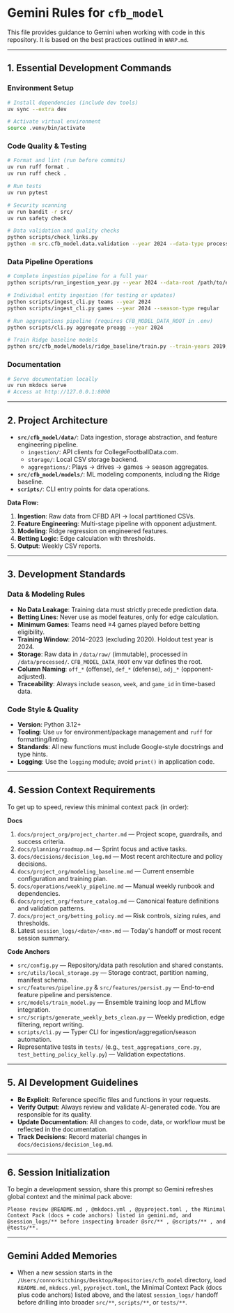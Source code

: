 # Gemini Rules for `cfb_model`

This file provides guidance to Gemini when working with code in this repository. It is based on the best practices outlined in `WARP.md`.

---

## 1. Essential Development Commands

### Environment Setup

```bash
# Install dependencies (include dev tools)
uv sync --extra dev

# Activate virtual environment
source .venv/bin/activate
```

### Code Quality & Testing

```bash
# Format and lint (run before commits)
uv run ruff format .
uv run ruff check .

# Run tests
uv run pytest

# Security scanning
uv run bandit -r src/
uv run safety check

# Data validation and quality checks
python scripts/check_links.py
python -m src.cfb_model.data.validation --year 2024 --data-type processed --deep
```

### Data Pipeline Operations

```bash
# Complete ingestion pipeline for a full year
python scripts/run_ingestion_year.py --year 2024 --data-root /path/to/external/drive

# Individual entity ingestion (for testing or updates)
python scripts/ingest_cli.py teams --year 2024
python scripts/ingest_cli.py games --year 2024 --season-type regular

# Run aggregations pipeline (requires CFB_MODEL_DATA_ROOT in .env)
python scripts/cli.py aggregate preagg --year 2024

# Train Ridge baseline models
python src/cfb_model/models/ridge_baseline/train.py --train-years 2019,2021,2022,2023 --test-year 2024
```

### Documentation

```bash
# Serve documentation locally
uv run mkdocs serve
# Access at http://127.0.0.1:8000
```

---

## 2. Project Architecture

- **`src/cfb_model/data/`**: Data ingestion, storage abstraction, and feature engineering pipeline.
  - `ingestion/`: API clients for CollegeFootballData.com.
  - `storage/`: Local CSV storage backend.
  - `aggregations/`: Plays → drives → games → season aggregates.
- **`src/cfb_model/models/`**: ML modeling components, including the Ridge baseline.
- **`scripts/`**: CLI entry points for data operations.

**Data Flow:**
1.  **Ingestion**: Raw data from CFBD API → local partitioned CSVs.
2.  **Feature Engineering**: Multi-stage pipeline with opponent adjustment.
3.  **Modeling**: Ridge regression on engineered features.
4.  **Betting Logic**: Edge calculation with thresholds.
5.  **Output**: Weekly CSV reports.

---

## 3. Development Standards

### Data & Modeling Rules
- **No Data Leakage**: Training data must strictly precede prediction data.
- **Betting Lines**: Never use as model features, only for edge calculation.
- **Minimum Games**: Teams need ≥4 games played before betting eligibility.
- **Training Window**: 2014–2023 (excluding 2020). Holdout test year is 2024.
- **Storage**: Raw data in `/data/raw/` (immutable), processed in `/data/processed/`. `CFB_MODEL_DATA_ROOT` env var defines the root.
- **Column Naming**: `off_*` (offense), `def_*` (defense), `adj_*` (opponent-adjusted).
- **Traceability**: Always include `season`, `week`, and `game_id` in time-based data.

### Code Style & Quality
- **Version**: Python 3.12+
- **Tooling**: Use `uv` for environment/package management and `ruff` for formatting/linting.
- **Standards**: All new functions must include Google-style docstrings and type hints.
- **Logging**: Use the `logging` module; avoid `print()` in application code.

---

## 4. Session Context Requirements

To get up to speed, review this minimal context pack (in order):

**Docs**
1. `docs/project_org/project_charter.md` — Project scope, guardrails, and success criteria.
2. `docs/planning/roadmap.md` — Sprint focus and active tasks.
3. `docs/decisions/decision_log.md` — Most recent architecture and policy decisions.
4. `docs/project_org/modeling_baseline.md` — Current ensemble configuration and training plan.
5. `docs/operations/weekly_pipeline.md` — Manual weekly runbook and dependencies.
6. `docs/project_org/feature_catalog.md` — Canonical feature definitions and validation patterns.
7. `docs/project_org/betting_policy.md` — Risk controls, sizing rules, and thresholds.
8. Latest `session_logs/<date>/<nn>.md` — Today's handoff or most recent session summary.

**Code Anchors**
- `src/config.py` — Repository/data path resolution and shared constants.
- `src/utils/local_storage.py` — Storage contract, partition naming, manifest schema.
- `src/features/pipeline.py` & `src/features/persist.py` — End-to-end feature pipeline and persistence.
- `src/models/train_model.py` — Ensemble training loop and MLflow integration.
- `src/scripts/generate_weekly_bets_clean.py` — Weekly prediction, edge filtering, report writing.
- `scripts/cli.py` — Typer CLI for ingestion/aggregation/season automation.
- Representative tests in `tests/` (e.g., `test_aggregations_core.py`, `test_betting_policy_kelly.py`) — Validation expectations.

---

## 5. AI Development Guidelines

- **Be Explicit**: Reference specific files and functions in your requests.
- **Verify Output**: Always review and validate AI-generated code. You are responsible for its quality.
- **Update Documentation**: All changes to code, data, or workflow must be reflected in the documentation.
- **Track Decisions**: Record material changes in `docs/decisions/decision_log.md`.

---

## 6. Session Initialization

To begin a development session, share this prompt so Gemini refreshes global context and the minimal pack above:

```
Please review @README.md , @mkdocs.yml , @pyproject.toml , the Minimal Context Pack (docs + code anchors) listed in gemini.md, and @session_logs/** before inspecting broader @src/** , @scripts/** , and @tests/**.
```

---
## Gemini Added Memories
- When a new session starts in the `/Users/connorkitchings/Desktop/Repositories/cfb_model` directory, load `README.md`, `mkdocs.yml`, `pyproject.toml`, the Minimal Context Pack (docs plus code anchors) listed above, and the latest `session_logs/` handoff before drilling into broader `src/**`, `scripts/**`, or `tests/**`.

